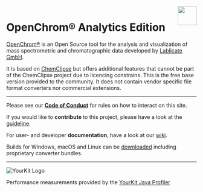 <img src="https://www.openchrom.net/img/LogoTrans.png" height="50" align="right">

# OpenChrom® Analytics Edition

[OpenChrom®](https://en.wikipedia.org/wiki/OpenChrom) is an Open Source tool for the analysis and visualization of mass spectrometric and chromatographic data developed by [Lablicate GmbH](https://lablicate.com).

It is based on [ChemClipse](https://github.com/eclipse/chemclipse) but offers additional features that cannot be part of the ChemClipse project due to licencing constrains. This is the free base version provided to the community. It does not contain vendor specific file format converters nor commercial extensions.

---

Please see our **[Code of Conduct](https://github.com/OpenChrom/openchrom/blob/develop/CODE_OF_CONDUCT.md)** for rules on how to interact on this site.

If you would like to **contribute** to this project, please have a look at the [guideline](https://github.com/OpenChrom/openchrom/blob/develop/CONTRIBUTING.md).

For user- and developer **documentation**, have a look at our [wiki](https://github.com/OpenChrom/openchrom/wiki).

Builds for Windows, macOS and Linux can be [downloaded](https://www.lablicate.com/platform/openchrom/download) including proprietary converter bundles.

---

![YourKit Logo](https://www.yourkit.com/images/yklogo.png)

Performance measurements provided by the [YourKit Java Profiler](https://www.yourkit.com/java/profiler/)
